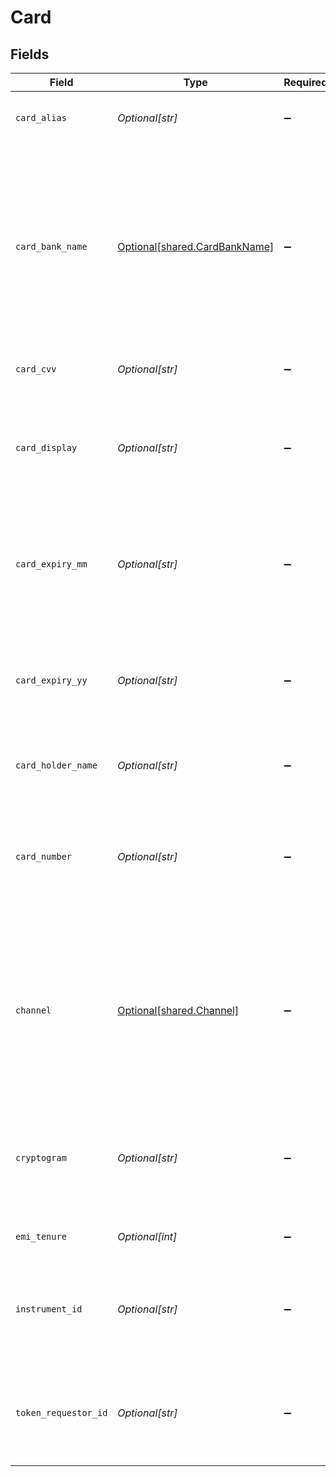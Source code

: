 # Card


## Fields

| Field                                                                                                                                                | Type                                                                                                                                                 | Required                                                                                                                                             | Description                                                                                                                                          |
| ---------------------------------------------------------------------------------------------------------------------------------------------------- | ---------------------------------------------------------------------------------------------------------------------------------------------------- | ---------------------------------------------------------------------------------------------------------------------------------------------------- | ---------------------------------------------------------------------------------------------------------------------------------------------------- |
| `card_alias`                                                                                                                                         | *Optional[str]*                                                                                                                                      | :heavy_minus_sign:                                                                                                                                   | Card alias as returned by Cashfree Vault API.                                                                                                        |
| `card_bank_name`                                                                                                                                     | [Optional[shared.CardBankName]](../../models/shared/cardbankname.md)                                                                                 | :heavy_minus_sign:                                                                                                                                   | One of ["Kotak", "ICICI", "RBL", "BOB", "Standard Chartered"]. Card bank name, required for EMI payments. This is the bank user has selected for EMI |
| `card_cvv`                                                                                                                                           | *Optional[str]*                                                                                                                                      | :heavy_minus_sign:                                                                                                                                   | CVV mentioned on the card.                                                                                                                           |
| `card_display`                                                                                                                                       | *Optional[str]*                                                                                                                                      | :heavy_minus_sign:                                                                                                                                   | last 4 digits of original card number. Required only for tokenized card transactions.                                                                |
| `card_expiry_mm`                                                                                                                                     | *Optional[str]*                                                                                                                                      | :heavy_minus_sign:                                                                                                                                   | Card expiry month for plain card transactions. Token expiry month for tokenized card transactions.                                                   |
| `card_expiry_yy`                                                                                                                                     | *Optional[str]*                                                                                                                                      | :heavy_minus_sign:                                                                                                                                   | Card expiry year for plain card transactions. Token expiry year for tokenized card transactions.                                                     |
| `card_holder_name`                                                                                                                                   | *Optional[str]*                                                                                                                                      | :heavy_minus_sign:                                                                                                                                   | Customer name mentioned on the card.                                                                                                                 |
| `card_number`                                                                                                                                        | *Optional[str]*                                                                                                                                      | :heavy_minus_sign:                                                                                                                                   | Customer card number for plain card transactions. Token pan number for tokenized card transactions.                                                  |
| `channel`                                                                                                                                            | [Optional[shared.Channel]](../../models/shared/channel.md)                                                                                           | :heavy_minus_sign:                                                                                                                                   | The channel for card payments can be "link" or "post". Post is used for seamless OTP payments where merchant captures OTP on their own page.         |
| `cryptogram`                                                                                                                                         | *Optional[str]*                                                                                                                                      | :heavy_minus_sign:                                                                                                                                   | cryptogram received from card network. Required only for tokenized card transactions.                                                                |
| `emi_tenure`                                                                                                                                         | *Optional[int]*                                                                                                                                      | :heavy_minus_sign:                                                                                                                                   | EMI tenure selected by the user                                                                                                                      |
| `instrument_id`                                                                                                                                      | *Optional[str]*                                                                                                                                      | :heavy_minus_sign:                                                                                                                                   | instrument id of saved card. Required only to make payment using saved instrument.                                                                   |
| `token_requestor_id`                                                                                                                                 | *Optional[str]*                                                                                                                                      | :heavy_minus_sign:                                                                                                                                   | TRID issued by card networks. Required only for tokenized card transactions.                                                                         |